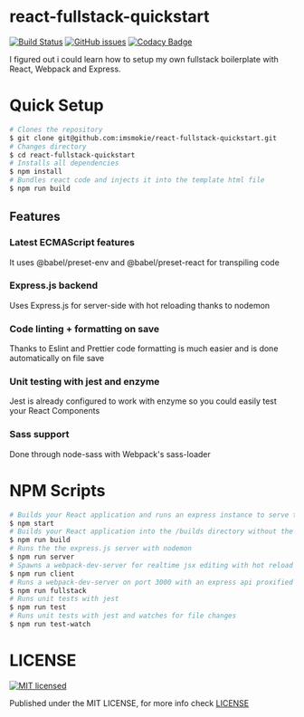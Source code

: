 # react-fullstack-quickstart

[![Build Status](https://travis-ci.org/imsmokie/react-fullstack-quickstart.svg?branch=master)](https://travis-ci.org/imsmokie/react-fullstack-quickstart)
[![GitHub issues](https://img.shields.io/github/issues/imsmokie/react-fullstack-quickstart.svg)](https://GitHub.com/imsmokie/react-fullstack-quickstart/issues/)
[![Codacy Badge](https://api.codacy.com/project/badge/Grade/1eabe23c00984adfabf4df424c3770ea)](https://www.codacy.com/app/imsmokie/react-fullstack-quickstart?utm_source=github.com&amp;utm_medium=referral&amp;utm_content=imsmokie/react-fullstack-quickstart&amp;utm_campaign=Badge_Grade)

I figured out i could learn how to setup my own fullstack boilerplate with React, Webpack and Express.

# Quick Setup
```bash
# Clones the repository
$ git clone git@github.com:imsmokie/react-fullstack-quickstart.git 
# Changes directory
$ cd react-fullstack-quickstart
# Installs all dependencies
$ npm install
# Bundles react code and injects it into the template html file
$ npm run build
```
## Features 

### Latest ECMAScript features 
It uses @babel/preset-env and @babel/preset-react for transpiling code
### Express.js backend
Uses Express.js for server-side with hot reloading thanks to nodemon
### Code linting + formatting on save
Thanks to Eslint and Prettier code formatting is much easier and is done automatically on file save
### Unit testing with jest and enzyme
Jest is already configured to work with enzyme so you could easily test your React Components
### Sass support
Done through node-sass with Webpack's sass-loader

# NPM Scripts
```bash
# Builds your React application and runs an express instance to serve them with the api
$ npm start
# Builds your React application into the /builds directory without the express server
$ npm run build
# Runs the the express.js server with nodemon
$ npm run server
# Spawns a webpack-dev-server for realtime jsx editing with hot reload
$ npm run client
# Runs a webpack-dev-server on port 3000 with an express api proxified from port 8080
$ npm run fullstack
# Runs unit tests with jest
$ npm run test
# Runs unit tests with jest and watches for file changes
$ npm run test-watch
```
# LICENSE 

[![MIT licensed](https://img.shields.io/badge/license-MIT-blue.svg)](https://raw.githubusercontent.com/hyperium/hyper/master/LICENSE)

Published under the MIT LICENSE, for more info check [LICENSE](https://github.com/imsmokie/react-fullstack-quickstart/blob/master/LICENSE)




